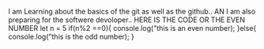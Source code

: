 I am Learning about the basics of the git as well as the github..
AN I am also preparing for the softwere devoloper..
HERE IS THE CODE OR THE EVEN NUMBER
let n = 5 
if(n%2 ==0){
    console.log("this is an even number);
}else{
    console.log("this is the odd number);
}
